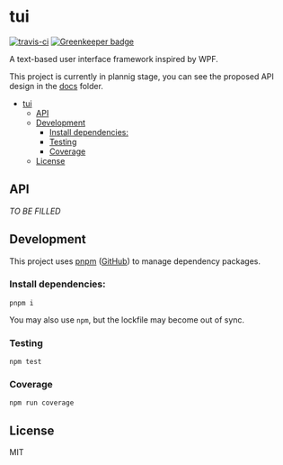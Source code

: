 # tui

[![travis-ci](https://travis-ci.org/yume-chan/typescript-package-scaffold.svg?branch=master)](https://travis-ci.org/yume-chan/typescript-package-scaffold)
[![Greenkeeper badge](https://badges.greenkeeper.io/yume-chan/typescript-package-scaffold.svg)](https://greenkeeper.io/)

A text-based user interface framework inspired by WPF.

This project is currently in plannig stage, you can see the proposed API design in the [docs](docs) folder.

- [tui](#tui)
  - [API](#api)
  - [Development](#development)
    - [Install dependencies:](#install-dependencies)
    - [Testing](#testing)
    - [Coverage](#coverage)
  - [License](#license)

## API

*TO BE FILLED*

## Development

This project uses [pnpm](https://pnpm.js.org/) ([GitHub](https://github.com/pnpm/pnpm)) to manage dependency packages.

### Install dependencies:

``` shell
pnpm i
```

You may also use `npm`, but the lockfile may become out of sync.

### Testing

``` shell
npm test
```

### Coverage

``` shell
npm run coverage
```

## License

MIT
